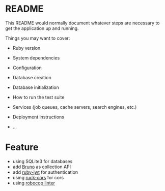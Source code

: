 # README

This README would normally document whatever steps are necessary to get the
application up and running.

Things you may want to cover:

* Ruby version

* System dependencies

* Configuration

* Database creation

* Database initialization

* How to run the test suite

* Services (job queues, cache servers, search engines, etc.)

* Deployment instructions

* ...

# Feature
- using SQLite3 for databases
- add [Bruno](https://www.usebruno.com/) as collection API
- add [ruby-jwt](https://github.com/jwt/ruby-jwt) for authentication  
- using [ruck-cors](https://github.com/cyu/rack-cors) for cors
- using [robocop linter](https://docs.rubocop.org/)

